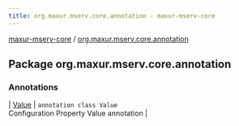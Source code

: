 ```yaml
---
title: org.maxur.mserv.core.annotation - maxur-mserv-core
---
```


[maxur-mserv-core](../index.html) / [org.maxur.mserv.core.annotation](.)

## Package org.maxur.mserv.core.annotation

### Annotations

| [Value](-value/index.html) | `annotation class Value`<br>Configuration Property Value annotation |

